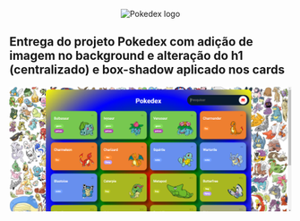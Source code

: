 <p align="center">
  <img alt="Pokedex logo" src="https://logospng.org/download/pokemon/pokemon-4096.png" width="400px" />
</p>

## Entrega do projeto Pokedex com adição de imagem no background e alteração do h1 (centralizado) e box-shadow aplicado nos cards

<p align="center">
  <img alt="Screenshot" src="./assets/coverReadme.png" width="1000px" />
</p>
